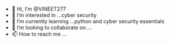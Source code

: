 - 👋 Hi, I’m @VINEET277
- 👀 I’m interested in ...cyber security
- 🌱 I’m currently learning ...python and cyber security essentials
- 💞️ I’m looking to collaborate on ...
- 📫 How to reach me ...

<!---
VINEET277/VINEET277 is a ✨ special ✨ repository because its `README.md` (this file) appears on your GitHub profile.
You can click the Preview link to take a look at your changes.
--->
